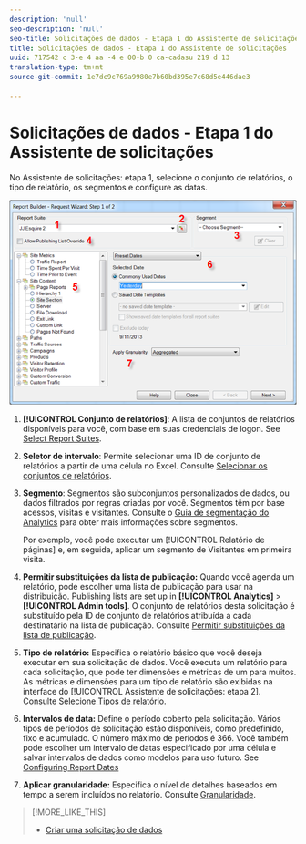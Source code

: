 ```yaml
---
description: 'null'
seo-description: 'null'
seo-title: Solicitações de dados - Etapa 1 do Assistente de solicitações
title: Solicitações de dados - Etapa 1 do Assistente de solicitações
uuid: 717542 c 3-e 4 aa -4 e 00-b 0 ca-cadasu 219 d 13
translation-type: tm+mt
source-git-commit: 1e7dc9c769a9980e7b60bd395e7c68d5e446dae3

---
```



# Solicitações de dados - Etapa 1 do Assistente de solicitações

No Assistente de solicitações: etapa 1, selecione o conjunto de relatórios, o tipo de relatório, os segmentos e configure as datas.

![](assets/rw1_overview.png)

1. **[!UICONTROL Conjunto de relatórios]**: A lista de conjuntos de relatórios disponíveis para você, com base em suas credenciais de logon. See [Select Report Suites](../../../analyze/report-builder/data-requests/selecting-report-suites/t-select-report-suites.md#task_59444416F6F042D1998217AE91580913).

1. **Seletor de intervalo**: Permite selecionar uma ID de conjunto de relatórios a partir de uma célula no Excel. Consulte [Selecionar os conjuntos de relatórios](../../../analyze/report-builder/data-requests/selecting-report-suites/t-select-report-suites.md#task_59444416F6F042D1998217AE91580913).

1. **Segmento**: Segmentos são subconjuntos personalizados de dados, ou dados filtrados por regras criadas por você. Segmentos têm por base acessos, visitas e visitantes. Consulte o [Guia de segmentação do Analytics](https://marketing.adobe.com/resources/help/en_US/analytics/segment/) para obter mais informações sobre segmentos.

   Por exemplo, você pode executar um [!UICONTROL Relatório de páginas] e, em seguida, aplicar um segmento de Visitantes em primeira visita.

1. **Permitir substituições da lista de publicação:** Quando você agenda um relatório, pode escolher uma lista de publicação para usar na distribuição. Publishing lists are set up in **[!UICONTROL Analytics]** &gt; **[!UICONTROL Admin tools]**. O conjunto de relatórios desta solicitação é substituído pela ID de conjunto de relatórios atribuída a cada destinatário na lista de publicação. Consulte [Permitir substituições da lista de publicação](../../../analyze/report-builder/data-requests/allow-publishing-list-overrides.md#concept_BCB19A20DC4B4B8D984F9670EE018D8C).

1. **Tipo de relatório:** Especifica o relatório básico que você deseja executar em sua solicitação de dados. Você executa um relatório para cada solicitação, que pode ter dimensões e métricas de um para muitos. As métricas e dimensões para um tipo de relatório são exibidas na interface do [!UICONTROL Assistente de solicitações: etapa 2]. Consulte [Selecione Tipos de relatório](../../../analyze/report-builder/data-requests/c-report-types/select-report-types.md#concept_C711B27E6FB64C18AC564EE142FC7EFC).

1. **Intervalos de data:** Define o período coberto pela solicitação. Vários tipos de períodos de solicitação estão disponíveis, como predefinido, fixo e acumulado. O número máximo de períodos é 366. Você também pode escolher um intervalo de datas especificado por uma célula e salvar intervalos de dados como modelos para uso futuro.  See [Configuring Report Dates](../../../analyze/report-builder/data-requests/configuring-report-dates/custom-calendar.md)

1. **Aplicar granularidade:** Especifica o nível de detalhes baseados em tempo a serem incluídos no relatório. Consulte [Granularidade](../../../analyze/report-builder/data-requests/configuring-report-dates/granularity.md#concept_A13CBA2962E24FF882456135431B7ADB).

>[!MORE_LIKE_THIS]
>
>* [Criar uma solicitação de dados](/help/analyze/report-builder/data-requests/t-create-a-data-request.md)